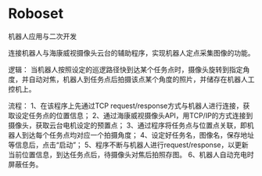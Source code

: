 # Roboset
机器人应用与二次开发


连接机器人与海康威视摄像头云台的辅助程序，实现机器人定点采集图像的功能。 

逻辑： 
当机器人按照设定的巡逻路径快到达某个任务点时，摄像头旋转到指定角度，并自动对焦，机器人到任务点后拍摄该点某个角度的照片，并储存在机器人工控机上。 

流程： 
1、在该程序上先通过TCP request/response方式与机器人进行连接，获取设定任务点的位置信息； 
2、通过海康威视摄像头API，用TCP/IP的方式连接到摄像头，获取云台电机设定的预置点； 
3、通过程序将任务点与位置点关联，即机器人到达每个任务点均对应一个拍摄角度； 
4、设定好任务名，图像名，保存地址等信息后，点击“启动”； 
5、程序不断与机器人进行request/response，以更新当前位置信息，到达任务点后，待摄像头对焦后拍照存图。 6、机器人自动充电时屏蔽任务。

